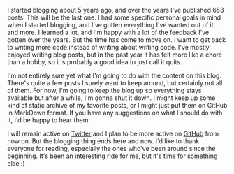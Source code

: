 I started blogging about 5 years ago, and over the years I've published 653 posts. This will be the last one. I had some specific personal goals in mind when I started blogging, and I've gotten everything I've wanted out of it, and more. I learned a lot, and I'm happy with a lot of the feedback I've gotten over the years. But the time has come to move on. I want to get back to writing more code instead of writing about writing code. I've mostly enjoyed writing blog posts, but in the past year it has felt more like a chore than a hobby, so it's probably a good idea to just call it quits.

I'm not entirely sure yet what I'm going to do with the content on this blog. There's quite a few posts I surely want to keep around, but certainly not all of them. For now, I'm going to keep the blog up so everything stays available but after a while, I'm gonna shut it down. I might keep up some kind of static archive of my favorite posts, or I might just put them on GitHub in MarkDown format. If you have any suggestions on what I should do with it, I'd be happy to hear them.

I will remain active on [Twitter](http://twitter.com/davybrion) and I plan to be more active on [GitHub](http://github.com/davybrion) from now on. But the blogging thing ends here and now. I'd like to thank everyone for reading, especially the ones who've been around since the beginning. It's been an interesting ride for me, but it's time for something else :)